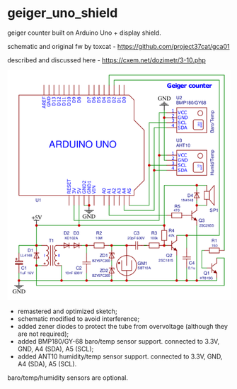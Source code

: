 # geiger_uno_shield
geiger counter built on Arduino Uno + display shield.

schematic and original fw by toxcat - https://github.com/project37cat/gca01

described and discussed here - https://cxem.net/dozimetr/3-10.php

![Screenshot](Schematic_geiger_uno_shield_2020-09-02_20-28-54.png)

+ remastered and optimized sketch;
+ schematic modified to avoid interference;
+ added zener diodes to protect the tube from overvoltage (although they are not required);
+ added BMP180/GY-68 baro/temp sensor support. connected to 3.3V, GND, A4 (SDA), A5 (SCL);
+ added ANT10 humidity/temp sensor support. connected to 3.3V, GND, A4 (SDA), A5 (SCL).

baro/temp/humidity sensors are optional.
